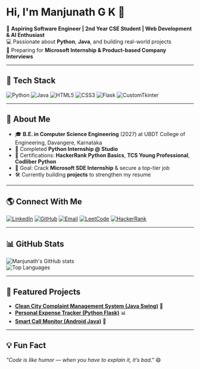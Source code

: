 # Hi, I'm Manjunath G K 👋

🎯 **Aspiring Software Engineer | 2nd Year CSE Student | Web Development & AI Enthusiast**  
💻 Passionate about **Python**, **Java**, and building real-world projects  
🚀 Preparing for **Microsoft Internship & Product-based Company Interviews**  

---

## 🚀 Tech Stack
![Python](https://img.shields.io/badge/Python-3.10+-blue?logo=python)
![Java](https://img.shields.io/badge/Java-Intermediate-red?logo=java)
![HTML5](https://img.shields.io/badge/HTML5-orange?logo=html5)
![CSS3](https://img.shields.io/badge/CSS3-blue?logo=css3)
![Flask](https://img.shields.io/badge/Flask-Framework-lightgrey?logo=flask)
![CustomTkinter](https://img.shields.io/badge/CustomTkinter-UI-green)

---

## 📌 About Me
- 🎓 **B.E. in Computer Science Engineering** (2027) at UBDT College of Engineering, Davangere, Karnataka  
- 💼 Completed **Python Internship @ Studio**  
- 📜 Certifications: **HackerRank Python Basics**, **TCS Young Professional**, **Codliber Python**  
- 🎯 Goal: Crack **Microsoft SDE Internship** & secure a top-tier job  
- 🛠 Currently building **projects** to strengthen my resume

---

## 🌎 Connect With Me
[![LinkedIn](https://img.shields.io/badge/LinkedIn-Manjunath%20G%20K-blue?logo=linkedin)](https://www.linkedin.com/in/manjunath-g-k-040813354)
[![GitHub](https://img.shields.io/badge/GitHub-Manjunath--G--K-black?logo=github)](https://github.com/Manjunath-G-K)
[![Email](https://img.shields.io/badge/Email-Click%20to%20Send-red?logo=gmail)](mailto:manjunathgk146@gmail.com)
[![LeetCode](https://img.shields.io/badge/LeetCode-Manjunath-orange?logo=leetcode)](https://leetcode.com/u/MANJUNATH-G-K/)
[![HackerRank](https://img.shields.io/badge/HackerRank-Manjunath-brightgreen?logo=hackerrank)](https://www.hackerrank.com/manjunathgk146)

---

## 📊 GitHub Stats
![Manjunath's GitHub stats](https://github-readme-stats.vercel.app/api?username=Manjunath-G-K&show_icons=true&theme=tokyonight)  
![Top Languages](https://github-readme-stats.vercel.app/api/top-langs/?username=Manjunath-G-K&layout=compact&theme=tokyonight)

---

## 📂 Featured Projects
- [**Clean City Complaint Management System (Java Swing)**](#) 🚀  
- [**Personal Expense Tracker (Python Flask)**](#) 📊  
- [**Smart Call Monitor (Android Java)**](#) 📱  

---

## 💡 Fun Fact
_"Code is like humor — when you have to explain it, it’s bad."_ 😄
